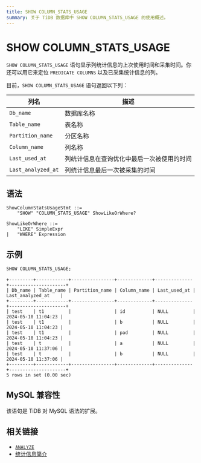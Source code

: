 ```yaml
---
title: SHOW COLUMN_STATS_USAGE
summary: 关于 TiDB 数据库中 SHOW COLUMN_STATS_USAGE 的使用概述。
---
```


# SHOW COLUMN_STATS_USAGE

`SHOW COLUMN_STATS_USAGE` 语句显示列统计信息的上次使用时间和采集时间。你还可以用它来定位 `PREDICATE COLUMNS` 以及已采集统计信息的列。

目前，`SHOW COLUMN_STATS_USAGE` 语句返回以下列：

| 列名 | 描述 |
| -------- | ------------- |
| `Db_name`  |  数据库名称 |
| `Table_name` | 表名称 |
| `Partition_name` | 分区名称 |
| `Column_name` | 列名称 |
| `Last_used_at` | 列统计信息在查询优化中最后一次被使用的时间 |
| `Last_analyzed_at` | 列统计信息最后一次被采集的时间 |

## 语法

```ebnf+diagram
ShowColumnStatsUsageStmt ::=
    "SHOW" "COLUMN_STATS_USAGE" ShowLikeOrWhere?

ShowLikeOrWhere ::=
    "LIKE" SimpleExpr
|   "WHERE" Expression
```

## 示例

```sql
SHOW COLUMN_STATS_USAGE;
```

```
+---------+------------+----------------+-------------+--------------+---------------------+
| Db_name | Table_name | Partition_name | Column_name | Last_used_at | Last_analyzed_at    |
+---------+------------+----------------+-------------+--------------+---------------------+
| test    | t1         |                | id          | NULL         | 2024-05-10 11:04:23 |
| test    | t1         |                | b           | NULL         | 2024-05-10 11:04:23 |
| test    | t1         |                | pad         | NULL         | 2024-05-10 11:04:23 |
| test    | t          |                | a           | NULL         | 2024-05-10 11:37:06 |
| test    | t          |                | b           | NULL         | 2024-05-10 11:37:06 |
+---------+------------+----------------+-------------+--------------+---------------------+
5 rows in set (0.00 sec)
```

## MySQL 兼容性

该语句是 TiDB 对 MySQL 语法的扩展。

## 相关链接

* [`ANALYZE`](/sql-statements/sql-statement-analyze-table.md)
* [统计信息简介](/statistics.md)